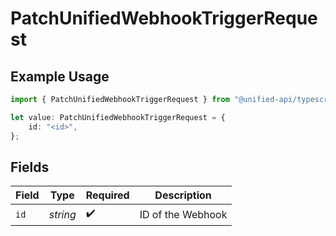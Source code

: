 # PatchUnifiedWebhookTriggerRequest

## Example Usage

```typescript
import { PatchUnifiedWebhookTriggerRequest } from "@unified-api/typescript-sdk/sdk/models/operations";

let value: PatchUnifiedWebhookTriggerRequest = {
    id: "<id>",
};
```

## Fields

| Field              | Type               | Required           | Description        |
| ------------------ | ------------------ | ------------------ | ------------------ |
| `id`               | *string*           | :heavy_check_mark: | ID of the Webhook  |